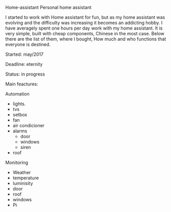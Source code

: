Home-assistant
Personal home assistant

I started to work with Home assistant for fun, but as my home assistant was evolving and the difficulty was increasing
it becomes an addicting hobby.
I have averagely spent one hours per day work  with my home assistant.
It is very simple, built with cheap components, Chinese in the most case. Below there are the list of them, where I bought, How much  and who functions that everyone is destined.



Started: may/2017

Deadline: eternity

Status: in progress

Main feactures:

Automation
- lights.
- tvs
- setbox
- fan
- air condicioner
- alarms
  - door
  - windows
  - siren
- roof



Monitoring
- Weather
- temperature
- luminisity
- door
- roof
- windows
- Pi


